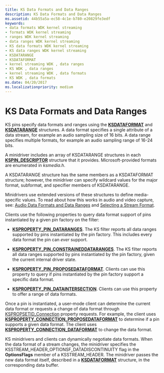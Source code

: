 ```yaml
---
title: KS Data Formats and Data Ranges
description: KS Data Formats and Data Ranges
ms.assetid: 44b55a5a-ec58-4c1e-b780-e20829fe3edf
keywords:
- data formats WDK kernel streaming
- formats WDK kernel streaming
- ranges WDK kernel streaming
- data ranges WDK kernel streaming
- KS data formats WDK kernel streaming
- KS data ranges WDK kernel streaming
- KSDATARANGE
- KSDATAFORMAT
- kernel streaming WDK , data ranges
- KS WDK , data ranges
- kernel streaming WDK , data formats
- KS WDK , data formats
ms.date: 04/20/2017
ms.localizationpriority: medium
---
```


# KS Data Formats and Data Ranges





KS pins specify data formats and ranges using the [**KSDATAFORMAT**](https://docs.microsoft.com/windows-hardware/drivers/ddi/ks/ns-ks-ksdataformat) and [**KSDATARANGE**](https://docs.microsoft.com/previous-versions/ff561658(v=vs.85)) structures. A data format specifies a single attribute of a data stream, for example an audio sampling size of 16 bits. A data range specifies multiple formats, for example an audio sampling range of 16-24 bits.

A minidriver includes an array of KSDATARANGE structures in each [**KSPIN\_DESCRIPTOR**](https://docs.microsoft.com/windows-hardware/drivers/ddi/ks/ns-ks-kspin_descriptor) structure that it provides. Microsoft-provided formats are enumerated in *ksmedia.h*.

A KSDATARANGE structure has the same members as a KSDATAFORMAT structure; however, the minidriver can specify wildcard values for the major format, subformat, and specifier members of KSDATARANGE.

Minidrivers use extended versions of these structures to define media-specific values. To read about how this works in audio and video capture, see: [Audio Data Formats and Data Ranges](https://docs.microsoft.com/windows-hardware/drivers/audio/audio-data-formats-and-data-ranges) and [Selecting a Stream Format](selecting-a-stream-format.md).

Clients use the following properties to query data format support of pins instantiated by a given pin factory on the filter:

-   [**KSPROPERTY\_PIN\_DATARANGES**](https://docs.microsoft.com/windows-hardware/drivers/stream/ksproperty-pin-dataranges). The KS filter reports all data ranges supported by pins instantiated by the pin factory. This includes every data format the pin can *ever* support.

-   [**KSPROPERTY\_PIN\_CONSTRAINEDDATARANGES**](https://docs.microsoft.com/windows-hardware/drivers/stream/ksproperty-pin-constraineddataranges). The KS filter reports all data ranges supported by pins instantiated by the pin factory, given the current internal driver state.

-   [**KSPROPERTY\_PIN\_PROPOSEDATAFORMAT**](https://docs.microsoft.com/windows-hardware/drivers/stream/ksproperty-pin-proposedataformat). Clients can use this property to query if pins instantiated by the pin factory support a specific data format.

-   [**KSPROPERTY\_PIN\_DATAINTERSECTION**](https://docs.microsoft.com/windows-hardware/drivers/stream/ksproperty-pin-dataintersection). Clients can use this property to offer a range of data formats.

Once a pin is instantiated, a user-mode client can determine the current data format or requests a change of data format through [KSPROPSETID\_Connection](https://docs.microsoft.com/windows-hardware/drivers/stream/kspropsetid-connection) property requests. For example, the client uses [**KSPROPERTY\_CONNECTION\_PROPOSEDATAFORMAT**](https://docs.microsoft.com/windows-hardware/drivers/stream/ksproperty-connection-proposedataformat) to determine if a pin supports a given data format. The client uses [**KSPROPERTY\_CONNECTION\_DATAFORMAT**](https://docs.microsoft.com/windows-hardware/drivers/stream/ksproperty-connection-dataformat) to change the data format.

KS minidrivers and clients can dynamically negotiate data formats. When the data format of a stream changes, the minidriver specifies the KSSTREAM\_HEADER\_OPTIONSF\_DATADISCONTINUITY flag in the **OptionsFlags** member of a KSSTREAM\_HEADER. The minidriver passes the new data format itself, described in a [**KSDATAFORMAT**](https://docs.microsoft.com/windows-hardware/drivers/ddi/ks/ns-ks-ksdataformat) structure, in the corresponding data buffer.

 

 




